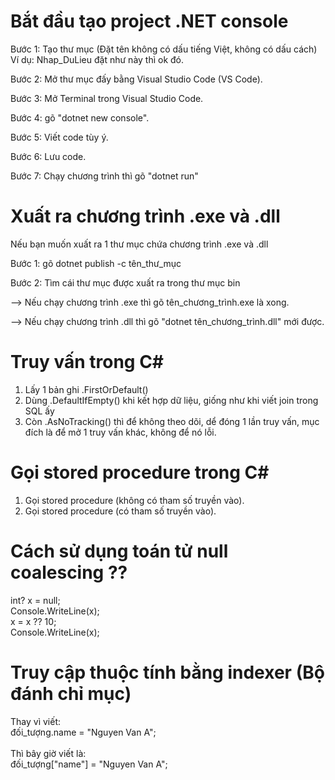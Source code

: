 # Bắt đầu tạo project .NET console
Bước 1: Tạo thư mục
(Đặt tên không có dấu tiếng Việt, không có dấu cách)
Ví dụ: Nhap_DuLieu đặt như này thì ok đó.
<br>

Bước 2: Mở thư mục đấy bằng Visual Studio Code (VS Code).
<br>

Bước 3: Mở Terminal trong Visual Studio Code.
<br>

Bước 4: gõ "dotnet new console".
<br>

Bước 5: Viết code tùy ý.
<br>

Bước 6: Lưu code.
<br>

Bước 7: Chạy chương trình thì gõ "dotnet run"
# Xuất ra chương trình .exe và .dll
Nếu bạn muốn xuất ra 1 thư mục chứa chương trình .exe và .dll
<br>

Bước 1: gõ dotnet publish -c tên_thư_mục
<br>

Bước 2: Tìm cái thư mục được xuất ra trong thư mục bin
<br>

--> Nếu chạy chương trình .exe thì gõ tên_chương_trình.exe là xong.
<br>

--> Nếu chạy chương trình .dll thì gõ "dotnet tên_chương_trình.dll" mới được.

# Truy vấn trong C#
1. Lấy 1 bản ghi .FirstOrDefault()
2. Dùng .DefaultIfEmpty() khi kết hợp dữ liệu, giống như khi viết join trong SQL ấy
3. Còn .AsNoTracking() thì để không theo dõi, dể đóng 1 lần truy vấn, mục đích là để mở 1 truy vấn khác, không để nó lỗi.

# Gọi stored procedure trong C#
1. Gọi stored procedure (không có tham số truyền vào).
2. Gọi stored procedure (có tham số truyền vào).

# Cách sử dụng toán tử null coalescing ??
int? x = null;<br>
Console.WriteLine(x);<br>
x = x ?? 10;<br>
Console.WriteLine(x);

# Truy cập thuộc tính bằng indexer (Bộ đánh chỉ mục)
Thay vì viết:<br>
đối_tượng.name = "Nguyen Van A";<br><br>
Thì bây giờ viết là:<br>
đối_tượng["name"] = "Nguyen Van A";
